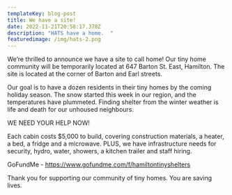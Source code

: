 ```yaml
---
templateKey: blog-post
title: We have a site!
date: 2022-11-21T20:58:17.378Z
description: "HATS have a home.  "
featuredimage: /img/hats-2.png
---
```

We’re thrilled to announce we have a site to call home! Our tiny home community will be temporarily located at 647 Barton St. East, Hamilton. The site is located at the corner of Barton and Earl streets.

Our goal is to have a dozen residents in their tiny homes by the coming holiday season. The snow started this week in our region, and the temperatures have plummeted. Finding shelter from the winter weather is life and death for our unhoused neighbours.

WE NEED YOUR HELP NOW!

Each cabin costs $5,000 to build, covering construction materials, a heater, a bed, a fridge and a microwave. PLUS, we have infrastructure needs for security, hydro, water, showers, a kitchen trailer and staff hiring.

G﻿oFundMe - <https://www.gofundme.com/f/hamiltontinyshelters>

Thank you for supporting our community of tiny homes. You are saving lives.